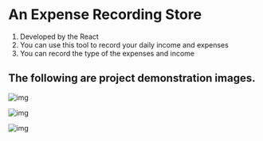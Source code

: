 # An Expense Recording Store
1. Developed by the React
2. You can use this tool to record your daily income and expenses
3. You can record the type of the expenses and income

## The following are project demonstration images.
![img](https://github.com/nihilisticJoy/Expense-Tracking-Tool/tree/main/img/Record.png)

![img](https://github.com/nihilisticJoy/Expense-Tracking-Tool/tree/main/img/income.png)

![img](https://github.com/nihilisticJoy/Expense-Tracking-Tool/tree/main/img/bill.png)
